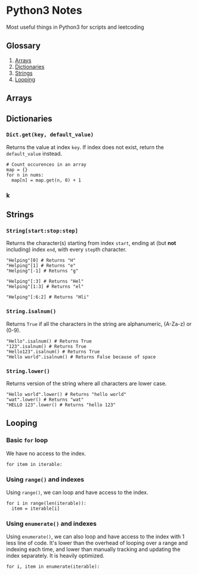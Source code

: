 # Python3 Notes
Most useful things in Python3 for scripts and leetcoding

## Glossary
1. [Arrays](#arrays)
2. [Dictionaries](#dictionaries)
3. [Strings](#strings)
4. [Looping](#looping)

## Arrays

## Dictionaries

### `Dict.get(key, default_value)`
Returns the value at index `key`. If index does not exist, return the `default_value` instead.
```python3
# Count occurences in an array
map = {}
for n in nums:
  map[n] = map.get(n, 0) + 1
```

### k

## Strings

### `String[start:stop:step]`
Returns the character(s) starting from index `start`, ending at (but **not** including) index `end`, with every `step`th character.
```python3
"Helping"[0] # Returns "H"
"Helping"[1] # Returns "e"
"Helping"[-1] # Returns "g"

"Helping"[:3] # Returns "Hel"
"Helping"[1:3] # Returns "el"

"Helping"[:6:2] # Returns "Hli"
```

### `String.isalnum()`
Returns `True` if all the characters in the string are alphanumeric, (A-Za-z) or (0-9).
```python3
"Hello".isalnum() # Returns True
"123".isalnum() # Returns True
"Hello123".isalnum() # Returns True
"Hello world".isalnum() # Returns False because of space
```

### `String.lower()`
Returns version of the  string where all characters are lower case. 
```python3
"Hello world".lower() # Returns "hello world"
"wat".lower() # Returns "wat"
"HELLO 123".lower() # Returns "hello 123"
```

## Looping

### Basic `for` loop
We have no access to the index.
```python3
for item in iterable:
```

### Using `range()` and indexes
Using `range()`, we can loop and have access to the index.
```python3
for i in range(len(iterable)):
  item = iterable[i]
```

### Using `enumerate()` and indexes
Using `enumerate()`, we can also loop and have access to the index with 1 less line of code. It's lower than the overhead of looping over a range and indexing each time, and lower than manually tracking and updating the index separately. It is heavily optimized.
```python3
for i, item in enumerate(iterable):
```

